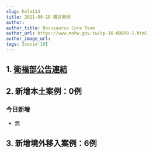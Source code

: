 ```yaml
---
slug: hola114
title: 2021-09-18 確診案例
author: 
author_title: Docusaurus Core Team
author_url: https://www.mohw.gov.tw/cp-16-60809-1.html
author_image_url: 
tags: [covid-19]
---
```


## 1. [衛福部公告連結](https://www.cdc.gov.tw/Bulletin/Detail/RQSCG-SwBUPv7bRP1Sp5OA?typeid=9)

## 2. 新增本土案例：0例

### 今日新增
* 無

## 3. 新增境外移入案例：6例
